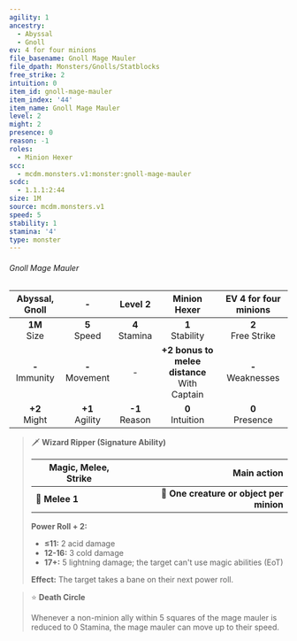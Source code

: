 ```yaml
---
agility: 1
ancestry:
  - Abyssal
  - Gnoll
ev: 4 for four minions
file_basename: Gnoll Mage Mauler
file_dpath: Monsters/Gnolls/Statblocks
free_strike: 2
intuition: 0
item_id: gnoll-mage-mauler
item_index: '44'
item_name: Gnoll Mage Mauler
level: 2
might: 2
presence: 0
reason: -1
roles:
  - Minion Hexer
scc:
  - mcdm.monsters.v1:monster:gnoll-mage-mauler
scdc:
  - 1.1.1:2:44
size: 1M
source: mcdm.monsters.v1
speed: 5
stability: 1
stamina: '4'
type: monster
---
```


###### Gnoll Mage Mauler

|   Abyssal, Gnoll    |          -          |      Level 2       |                   Minion Hexer                   | EV 4 for four minions  |
| :-----------------: | :-----------------: | :----------------: | :----------------------------------------------: | :--------------------: |
|  **1M**<br/> Size   |  **5**<br/> Speed   | **4**<br/> Stamina |               **1**<br/> Stability               | **2**<br/> Free Strike |
| **-**<br/> Immunity | **-**<br/> Movement |         -          | **+2 bonus to melee distance**<br/> With Captain | **-**<br/> Weaknesses  |
|  **+2**<br/> Might  | **+1**<br/> Agility | **-1**<br/> Reason |               **0**<br/> Intuition               |  **0**<br/> Presence   |

> 🗡 **Wizard Ripper (Signature Ability)**
>
> | **Magic, Melee, Strike** |                          **Main action** |
> | ------------------------ | ---------------------------------------: |
> | **📏 Melee 1**           | **🎯 One creature or object per minion** |
>
> **Power Roll + 2:**
>
> - **≤11:** 2 acid damage
> - **12-16:** 3 cold damage
> - **17+:** 5 lightning damage; the target can't use magic abilities (EoT)
>
> **Effect:** The target takes a bane on their next power roll.

> ⭐️ **Death Circle**
>
> Whenever a non-minion ally within 5 squares of the mage mauler is reduced to 0 Stamina, the mage mauler can move up to their speed.

